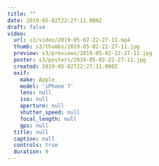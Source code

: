 ```yaml
---
title: ""
date: 2019-05-02T22:27:11.000Z
draft: false
video:
  url: s3/video/2019-05-02-22-27-11.mp4
  thumb: s3/thumbs/2019-05-02-22-27-11.jpg
  preview: s3/previews/2019-05-02-22-27-11.jpg
  poster: s3/posters/2019-05-02-22-27-11.jpg
  created: 2019-05-02T22:27:11.000Z
  exif:
    make: Apple
    model: 'iPhone 7'
    lens: null
    iso: null
    aperture: null
    shutter_speed: null
    focal_length: null
    gps: null
  title: null
  caption: null
  controls: true
  duration: 9
---
```


